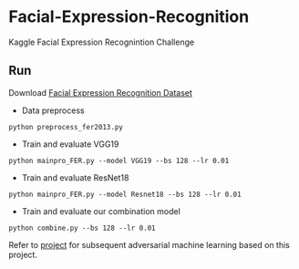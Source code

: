 # Facial-Expression-Recognition

Kaggle Facial Expression Recognintion Challenge

## Run
Download [Facial Expression Recognition Dataset](https://www.kaggle.com/c/challenges-in-representation-learning-facial-expression-recognition-challenge)

* Data preprocess
```
python preprocess_fer2013.py
```
* Train and evaluate VGG19
```
python mainpro_FER.py --model VGG19 --bs 128 --lr 0.01
```
* Train and evaluate ResNet18
```
python mainpro_FER.py --model Resnet18 --bs 128 --lr 0.01
```
* Train and evaluate our combination model
```
python combine.py --bs 128 --lr 0.01
```

Refer to [project](https://github.com/liuyuxiang512/CS420-Bonus) for subsequent adversarial machine learning based on this project.
